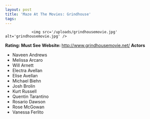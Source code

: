 ```yaml
---
layout: post
title: 'Maze At The Movies: Grindhouse'
tags:
---
```



                <img src='/uploads/grindhousemovie.jpg' alt='grindhousemovie.jpg' />
<p><strong>Rating: Must See</strong>
<strong>Website: </strong><a href="http://www.grindhousemovie.net/"><a href="http://www.grindhousemovie.net/">http://www.grindhousemovie.net/</a></a>
<strong>Actors</strong></p>
<ul>
<li>Naveen Andrews</li>
<li>Melissa Arcaro</li>
<li>Will Arnett</li>
<li>Electra Avellan</li>
<li>Elise Avellan</li>
<li>Michael Biehn</li>
<li>Josh Brolin</li>
    <li>Kurt Russell</li>
<li>Quentin Tarantino</li>
<li>Rosario Dawson</li>
<li>Rose McGowan</li>
<li>Vanessa Ferlito</li>
</ul>
